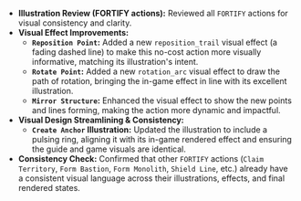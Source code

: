 - **Illustration Review (FORTIFY actions):** Reviewed all `FORTIFY` actions for visual consistency and clarity.
- **Visual Effect Improvements:**
    - **`Reposition Point`:** Added a new `reposition_trail` visual effect (a fading dashed line) to make this no-cost action more visually informative, matching its illustration's intent.
    - **`Rotate Point`:** Added a new `rotation_arc` visual effect to draw the path of rotation, bringing the in-game effect in line with its excellent illustration.
    - **`Mirror Structure`:** Enhanced the visual effect to show the new points and lines forming, making the action more dynamic and impactful.
- **Visual Design Streamlining & Consistency:**
    - **`Create Anchor` Illustration:** Updated the illustration to include a pulsing ring, aligning it with its in-game rendered effect and ensuring the guide and game visuals are identical.
- **Consistency Check:** Confirmed that other `FORTIFY` actions (`Claim Territory`, `Form Bastion`, `Form Monolith`, `Shield Line`, etc.) already have a consistent visual language across their illustrations, effects, and final rendered states.
